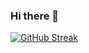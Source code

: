 ### Hi there 👋

[![GitHub Streak](https://streak-stats.demolab.com/?user=EnesBrt)](https://git.io/streak-stats)
